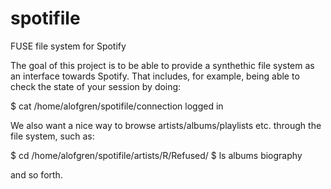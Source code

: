 spotifile
=========

FUSE file system for Spotify

The goal of this project is to be able to provide a synthethic file system
as an interface towards Spotify. That includes, for example, being able
to check the state of your session by doing:

$ cat /home/alofgren/spotifile/connection
logged in

We also want a nice way to browse artists/albums/playlists etc. through
the file system, such as:

$ cd /home/alofgren/spotifile/artists/R/Refused/
$ ls
albums biography

and so forth.

